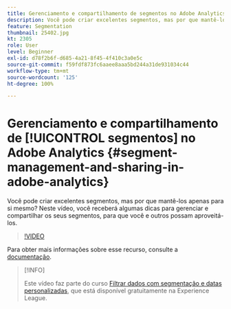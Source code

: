```yaml
---
title: Gerenciamento e compartilhamento de segmentos no Adobe Analytics
description: Você pode criar excelentes segmentos, mas por que mantê-los apenas para si mesmo? Neste vídeo, você receberá algumas dicas para gerenciar e compartilhar os seus segmentos, para que você e outros possam aproveitá-los.
feature: Segmentation
thumbnail: 25402.jpg
kt: 2305
role: User
level: Beginner
exl-id: d78f2b6f-d685-4a21-8f45-4f410c3a0e5c
source-git-commit: f59fdf873fc6aaee8aaa5bd244a31de931034c44
workflow-type: tm+mt
source-wordcount: '125'
ht-degree: 100%

---
```


# Gerenciamento e compartilhamento de [!UICONTROL segmentos] no Adobe Analytics {#segment-management-and-sharing-in-adobe-analytics}

Você pode criar excelentes segmentos, mas por que mantê-los apenas para si mesmo? Neste vídeo, você receberá algumas dicas para gerenciar e compartilhar os seus segmentos, para que você e outros possam aproveitá-los.

>[!VIDEO](https://video.tv.adobe.com/v/25402/?quality=12&learn=on)

Para obter mais informações sobre esse recurso, consulte a [documentação](https://experienceleague.adobe.com/docs/analytics/components/segmentation/segmentation-workflow/seg-manage.html?lang=pt-BR).

>[!INFO]
>
> Este vídeo faz parte do curso [Filtrar dados com segmentação e datas personalizadas](https://experienceleague.adobe.com/?recommended=Analytics-U-1-2021.1.filterdata&amp;lang=pt-BR), que está disponível gratuitamente na Experience League.
